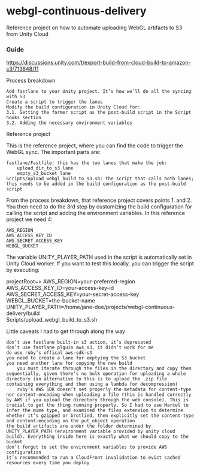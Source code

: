 # webgl-continuous-delivery
Reference project on how to automate uploading WebGL artifacts to S3 from Unity Cloud

### Guide

https://discussions.unity.com/t/export-build-from-cloud-build-to-amazon-s3/713648/11

Process breakdown

    Add fastlane to your Unity project. It’s how we’ll do all the syncing with S3
    Create a script to trigger the lanes
    Modify the build configuration in Unity Cloud for:
    3.1. Setting the former script as the post-build script in the Script hooks section
    3.2. Adding the necessary environment variables

Reference project

This is the reference project, where you can find the code to trigger the WebGL sync.
The important parts are:

    fastlane/Fastfile: this has the two lanes that make the job:
        upload_dir_to_s3 lane
        empty_s3_bucket lane
    Scripts/upload_webgl_build_to_s3.sh: the script that calls both lanes; this needs to be added in the build configuration as the post-build script

From the process breakdown, that reference project covers points 1. and 2. You then need to do the 3rd step by customizing the build configuration for calling the script and adding the environment variables. In this reference project we need 4:

    AWS_REGION
    AWS_ACCESS_KEY_ID
    AWS_SECRET_ACCESS_KEY
    WEBGL_BUCKET

The variable UNITY_PLAYER_PATH used in the script is automatically set in Unity Cloud worker.
If you want to test this locally, you can trigger the script by executing:

projectRoot~> AWS_REGION=your-preferred-region \
    AWS_ACCESS_KEY_ID=your-access-key-id \
    AWS_SECRET_ACCESS_KEY=your-secret-access-key \
    WEBGL_BUCKET=the-bucket-name \
    UNITY_PLAYER_PATH=/home/jane-doe/projects/webgl-continuous-delivery/build \
    Scripts/upload_webgl_build_to_s3.sh

Little caveats I had to get through along the way

    don’t use fastlane built-in s3 action, it’s deprecated
    don’t use fastlane plguin aws_s3, it didn’t work for me
    do use ruby’s offical aws-sdk-s3
    you need to create a lane for emptying the S3 bucket
    you need another lane for copying the new build
        you must iterate through the files in the directory and copy them sequentially, given there’s no bulk operation for uploading a whole directory (an alternative to this is to upload the .zip file containing everything and then using a lambda for decompression)
        ruby’s AWS SDK doesn’t set properly the metadata for content-type nor content-encoding when uploading a file (this is handled correctly by AWS if you upload the directory through the web console). This is crucial to get the thing running properly. So I had to use Marcel to infer the mime type, and examined the files extension to determine whether it’s gzipped or brotlied, then explicitly set the content-type and content-encoding on the put_object operation
    the build artifacts are under the folder determined by UNITY_PLAYER_PATH (environment variable provided by unity cloud build). Everything inside here is exactly what we should copy to the bucket
    don’t forget to set the environment variables to provide AWS configuration
    it’s recommended to run a CloudFront invalidation to evict cached resources every time you deploy

